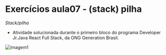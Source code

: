 # Exercícios aula07 - (stack) pilha
*Stack/pilha*
- Atividade solucionada durante o primeiro bloco do programa Developer Jr.Java React Full Stack, da ONG Generation Brasil.

![imagem1](https://png.pngtree.com/thumb_back/fh260/background/20220407/pngtree-programming-concept-circuit-board-with-java-code-layout-big-photo-image_21921824.jpg)
